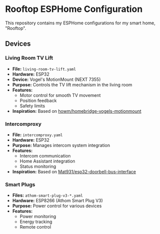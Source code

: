 # Rooftop ESPHome Configuration

This repository contains my ESPHome configurations for my smart home, "Rooftop". 

## Devices

### Living Room TV Lift
- **File:** `living-room-tv-lift.yaml`
- **Hardware:** ESP32
- **Device:** Vogel's MotionMount (NEXT 7355)
- **Purpose:** Controls the TV lift mechanism in the living room
- **Features:**
  - Motor control for smooth TV movement
  - Position feedback
  - Safety limits
- **Inspiration:** Based on [howm/homebridge-vogels-motionmount](https://github.com/howm/homebridge-vogels-motionmount)

### Intercomproxy
- **File:** `intercomproxy.yaml`
- **Hardware:** ESP32
- **Purpose:** Manages intercom system integration
- **Features:**
  - Intercom communication
  - Home Assistant integration
  - Status monitoring
- **Inspiration:** Based on [Mat931/esp32-doorbell-bus-interface](https://github.com/Mat931/esp32-doorbell-bus-interface)

### Smart Plugs
- **Files:** `athom-smart-plug-v3-*.yaml`
- **Hardware:** ESP8266 (Athom Smart Plug V3)
- **Purpose:** Power control for various devices
- **Features:**
  - Power monitoring
  - Energy tracking
  - Remote control


